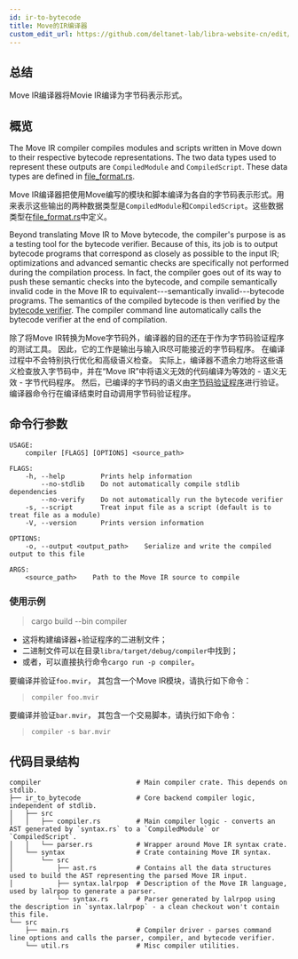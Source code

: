 ```yaml
---
id: ir-to-bytecode
title: Move的IR编译器
custom_edit_url: https://github.com/deltanet-lab/libra-website-cn/edit/master/docs/crates/compiler.md
---
```



## 总结

Move IR编译器将Movie IR编译为字节码表示形式。

## 概览

The Move IR compiler compiles modules and scripts written in Move down to
their respective bytecode representations. The two data types used to
represent these outputs are `CompiledModule` and `CompiledScript`. These
data types are defined in [file_format.rs](https://github.com/deltanet-lab/libra-website-cn/blob/master/language/vm/src/file_format.rs).

Move IR编译器把使用Move编写的模块和脚本编译为各自的字节码表示形式。用来表示这些输出的两种数据类型是`CompiledModule`和`CompiledScript`。这些数据类型在[file_format.rs](https://github.com/deltanet-lab/libra-website-cn/blob/master/language/vm/src/file_format.rs)中定义。

Beyond translating Move IR to Move bytecode, the compiler's purpose is as a
testing tool for the bytecode verifier. Because of this, its job is to
output bytecode programs that correspond as closely as possible to the
input IR; optimizations and advanced semantic checks are specifically not
performed during the compilation process. In fact, the compiler goes out of
its way to push these semantic checks into the bytecode, and compile
semantically invalid code in the Move IR to equivalent---semantically
invalid---bytecode programs. The semantics of the compiled bytecode is
then verified by the [bytecode verifier](https://github.com/deltanet-lab/libra-website-cn/blob/master/language/bytecode_verifier/README.md). The compiler command line
automatically calls the bytecode verifier at the end of compilation.

除了将Move IR转换为Move字节码外，编译器的目的还在于作为字节码验证程序的测试工具。 因此，它的工作是输出与输入IR尽可能接近的字节码程序。 在编译过程中不会特别执行优化和高级语义检查。 实际上，编译器不遗余力地将这些语义检查放入字节码中，并在“Move IR”中将语义无效的代码编译为等效的 - 语义无效 - 字节代码程序。 然后，已编译的字节码的语义由[字节码验证程序](https://github.com/deltanet-lab/libra-website-cn/blob/master/language/bytecode_verifier/README.md)进行验证。 编译器命令行在编译结束时自动调用字节码验证程序。

## 命令行参数

```text
USAGE:
    compiler [FLAGS] [OPTIONS] <source_path>

FLAGS:
    -h, --help         Prints help information
        --no-stdlib    Do not automatically compile stdlib dependencies
        --no-verify    Do not automatically run the bytecode verifier
    -s, --script       Treat input file as a script (default is to treat file as a module)
    -V, --version      Prints version information

OPTIONS:
    -o, --output <output_path>    Serialize and write the compiled output to this file

ARGS:
    <source_path>    Path to the Move IR source to compile
```

### 使用示例

> cargo build --bin compiler

* 这将构建编译器+验证程序的二进制文件；
* 二进制文件可以在目录`libra/target/debug/compiler`中找到；
* 或者，可以直接执行命令`cargo run -p compiler`。

要编译并验证`foo.mvir`， 其包含一个Move IR模块，请执行如下命令：
> `compiler foo.mvir`

要编译并验证`bar.mvir`， 其包含一个交易脚本，请执行如下命令：
> `compiler -s bar.mvir`

## 代码目录结构

```text
compiler                        # Main compiler crate. This depends on stdlib.
├── ir_to_bytecode              # Core backend compiler logic, independent of stdlib.
│   ├── src
│   │   ├── compiler.rs         # Main compiler logic - converts an AST generated by `syntax.rs` to a `CompiledModule` or `CompiledScript`.
│   │   └── parser.rs           # Wrapper around Move IR syntax crate.
│   └── syntax                  # Crate containing Move IR syntax.
│       └── src
│           ├── ast.rs          # Contains all the data structures used to build the AST representing the parsed Move IR input.
│           ├── syntax.lalrpop  # Description of the Move IR language, used by lalrpop to generate a parser.
            └── syntax.rs       # Parser generated by lalrpop using the description in `syntax.lalrpop` - a clean checkout won't contain this file.
└── src
    ├── main.rs                 # Compiler driver - parses command line options and calls the parser, compiler, and bytecode verifier.
    └── util.rs                 # Misc compiler utilities.
```
